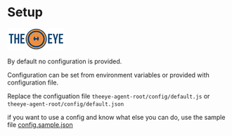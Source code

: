 # Setup

[![theeye.io](../../images/logo-theeye-theOeye-logo2.png)](https://theeye.io/en/index.html)

By default no configuration is provided.

Configuration can be set from environment variables or provided with configuration file.

Replace the configuation file `theeye-agent-root/config/default.js` or `theeye-agent-root/config/default.json`

if you want to use a config and know what else you can do, use the sample file [config.sample.json](examples/config.sample.js)

